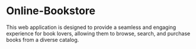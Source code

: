# Online-Bookstore
This web application is designed to provide a seamless and engaging experience for book lovers, allowing them to browse, search, and purchase books from a diverse catalog.
